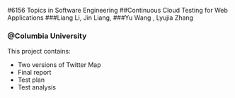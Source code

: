 #6156 Topics in Software Engineering
##Continuous Cloud Testing for Web Applications
###Liang Li, Jin Liang,
###Yu Wang , Lyujia Zhang
### @Columbia University
This project contains:
- Two versions of Twitter Map 
- Final report 
- Test plan 
- Test analysis 
